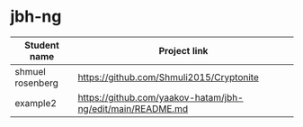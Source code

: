 # jbh-ng

| Student name      | Project link |
| ----------- | ----------- |
| shmuel rosenberg      | https://github.com/Shmuli2015/Cryptonite       |
| example2   | https://github.com/yaakov-hatam/jbh-ng/edit/main/README.md        |
